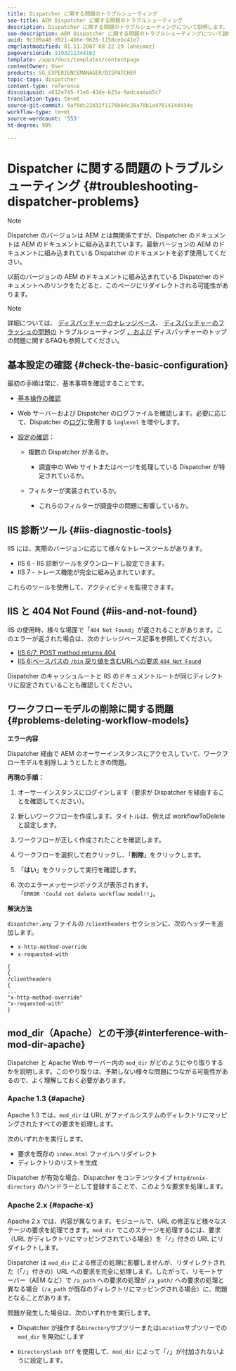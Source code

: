 ```yaml
---
title: Dispatcher に関する問題のトラブルシューティング
seo-title: AEM Dispatcher に関する問題のトラブルシューティング
description: Dispatcher に関する問題のトラブルシューティングについて説明します。
seo-description: AEM Dispatcher に関する問題のトラブルシューティングについて説明します。
uuid: 9c109a48-d921-4b6e-9626-1158cebc41e7
cmgrlastmodified: 01.11.2007 08 22 29 [aheimoz]
pageversionid: 1193211344162
template: /apps/docs/templates/contentpage
contentOwner: User
products: SG_EXPERIENCEMANAGER/DISPATCHER
topic-tags: dispatcher
content-type: reference
discoiquuid: a612e745-f1e6-43de-b25a-9adcaadab5cf
translation-type: tm+mt
source-git-commit: 9af0dc22d32f1176b84c28a70b1a4701414d434e
workflow-type: tm+mt
source-wordcount: '553'
ht-degree: 90%

---
```



# Dispatcher に関する問題のトラブルシューティング {#troubleshooting-dispatcher-problems}

>[!NOTE]
>
>Dispatcher のバージョンは AEM とは無関係ですが、Dispatcher のドキュメントは AEM のドキュメントに組み込まれています。最新バージョンの AEM のドキュメントに組み込まれている Dispatcher のドキュメントを必ず使用してください。
>
>以前のバージョンの AEM のドキュメントに組み込まれている Dispatcher のドキュメントへのリンクをたどると、このページにリダイレクトされる可能性があります。

>[!NOTE]
>
>詳細については、 [ディスパッチャーのナレッジベース](https://helpx.adobe.com/cq/kb/index/dispatcher.html)、 [ディスパッチャーのフラッシュの問題の](https://helpx.adobe.com/adobe-cq/kb/troubleshooting-dispatcher-flushing-issues.html) トラブルシューティング [、および](dispatcher-faq.md) ディスパッチャーのトップの問題に関するFAQも参照してください。

## 基本設定の確認 {#check-the-basic-configuration}

最初の手順は常に、基本事項を確認することです。

* [基本操作の確認](/help/using/dispatcher-configuration.md#confirming-basic-operation)
* Web サーバーおよび Dispatcher のログファイルを確認します。必要に応じて、Dispatcher の[ログ](/help/using/dispatcher-configuration.md#logging)に使用する `loglevel` を増やします。

* [設定の確認](/help/using/dispatcher-configuration.md)：

   * 複数の Dispatcher があるか。

      * 調査中の Web サイトまたはページを処理している Dispatcher が特定されているか。
   * フィルターが実装されているか。

      * これらのフィルターが調査中の問題に影響しているか。


## IIS 診断ツール {#iis-diagnostic-tools}

IIS には、実際のバージョンに応じて様々なトレースツールがあります。

* IIS 6 - IIS 診断ツールをダウンロードし設定できます。
* IIS 7 - トレース機能が完全に組み込まれています。

これらのツールを使用して、アクティビティを監視できます。

## IIS と 404 Not Found {#iis-and-not-found}

IIS の使用時、様々な場面で「`404 Not Found`」が返されることがあります。このエラーが返された場合は、次のナレッジベース記事を参照してください。

* [IIS 6/7: POST method returns 404](https://helpx.adobe.com/dispatcher/kb/IIS6IsapiFilters.html)
* [IIS 6:ベースパスの `/bin` 戻り値を含むURLへの要求 `404 Not Found`](https://helpx.adobe.com/dispatcher/kb/RequestsToBinDirectoryFailInIIS6.html)

Dispatcher のキャッシュルートと IIS のドキュメントルートが同じディレクトリに設定されていることも確認してください。

## ワークフローモデルの削除に関する問題 {#problems-deleting-workflow-models}

**エラー内容**

Dispatcher 経由で AEM のオーサーインスタンスにアクセスしていて、ワークフローモデルを削除しようとしたときの問題。

**再現の手順：**

1. オーサーインスタンスにログインします（要求が Dispatcher を経由することを確認してください）。
1. 新しいワークフローを作成します。タイトルは、例えば workflowToDelete と設定します。
1. ワークフローが正しく作成されたことを確認します。
1. ワークフローを選択して右クリックし、「**削除**」をクリックします。

1. 「**はい**」をクリックして実行を確認します。
1. 次のエラーメッセージボックスが表示されます。\
   「`ERROR 'Could not delete workflow model!!`」。

**解決方法**

`dispatcher.any` ファイルの `/clientheaders` セクションに、次のヘッダーを追加します。

* `x-http-method-override`
* `x-requested-with`

```
{  
{  
/clientheaders  
{  
...  
"x-http-method-override"  
"x-requested-with"  
}
```

## mod_dir（Apache）との干渉{#interference-with-mod-dir-apache}

Dispatcher と Apache Web サーバー内の `mod_dir` がどのようにやり取りするかを説明します。このやり取りは、予期しない様々な問題につながる可能性があるので、よく理解しておく必要があります。

### Apache 1.3 {#apache}

Apache 1.3 では、`mod_dir` は URL がファイルシステムのディレクトリにマッピングされたすべての要求を処理します。

次のいずれかを実行します。

* 要求を既存の `index.html` ファイルへリダイレクト
* ディレクトリのリストを生成

Dispatcher が有効な場合、Dispatcher をコンテンツタイプ `httpd/unix-directory` のハンドラーとして登録することで、このような要求を処理します。

### Apache 2.x {#apache-x}

Apache 2.x では、内容が異なります。モジュールで、URL の修正など様々なステージの要求を処理できます。`mod_dir` でこのステージを処理するには、要求（URL がディレクトリにマッピングされている場合）を「`/`」付きの URL にリダイレクトします。

Dispatcher は `mod_dir` による修正の処理に影響しませんが、リダイレクトされた（「`/`」付きの）URL への要求を完全に処理します。したがって、リモートサーバー（AEM など）で `/a_path` への要求の処理が `/a_path/` への要求の処理と異なる場合（`/a_path` が既存のディレクトリにマッピングされる場合）に、問題となることがあります。

問題が発生した場合は、次のいずれかを実行します。

* Dispatcher が操作する`Directory`サブツリーまたは`Location`サブツリーでの `mod_dir` を無効にします

* `DirectorySlash Off` を使用して、`mod_dir` によって「`/`」が付加されないように設定します。
